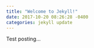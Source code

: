 ```yaml
---
title: "Welcome to Jekyll!"
date: 2017-10-20 08:26:28 -0400
categories: jekyll update
---
```

Test posting...
